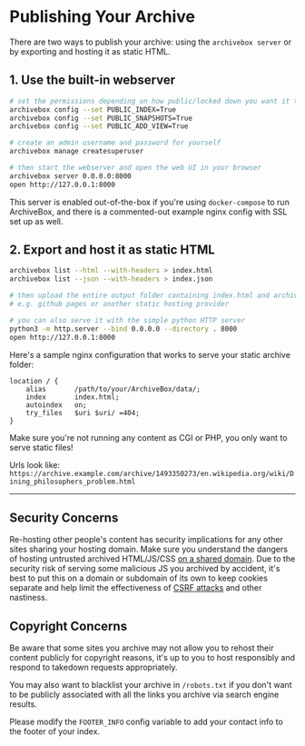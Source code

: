 # Publishing Your Archive

There are two ways to publish your archive: using the `archivebox server` or by exporting and hosting it as static HTML.

## 1. Use the built-in webserver

```bash
# set the permissions depending on how public/locked down you want it to be
archivebox config --set PUBLIC_INDEX=True
archivebox config --set PUBLIC_SNAPSHOTS=True
archivebox config --set PUBLIC_ADD_VIEW=True

# create an admin username and password for yourself
archivebox manage createsuperuser

# then start the webserver and open the web UI in your browser
archivebox server 0.0.0.0:8000
open http://127.0.0.1:8000
```

This server is enabled out-of-the-box if you're using `docker-compose` to run ArchiveBox,
and there is a commented-out example nginx config with SSL set up as well.

## 2. Export and host it as static HTML

```bash
archivebox list --html --with-headers > index.html
archivebox list --json --with-headers > index.json

# then upload the entire output folder containing index.html and archive/ somewhere
# e.g. github pages or another static hosting provider

# you can also serve it with the simple python HTTP server
python3 -m http.server --bind 0.0.0.0 --directory . 8000
open http://127.0.0.1:8000
```

Here's a sample nginx configuration that works to serve your static archive folder:

```nginx
location / {
    alias       /path/to/your/ArchiveBox/data/;
    index       index.html;
    autoindex   on;
    try_files   $uri $uri/ =404;
}
```

Make sure you're not running any content as CGI or PHP, you only want to serve static files!

Urls look like: `https://archive.example.com/archive/1493350273/en.wikipedia.org/wiki/Dining_philosophers_problem.html`

---

## Security Concerns

Re-hosting other people's content has security implications for any other sites sharing your hosting domain.  Make sure you understand the dangers of hosting untrusted archived HTML/JS/CSS [on a shared domain](https://developer.mozilla.org/en-US/docs/Web/Security/Same-origin_policy).
Due to the security risk of serving some malicious JS you archived by accident, it's best to put this on a domain or subdomain of its own to keep cookies separate and help limit the effectiveness of [CSRF attacks](https://en.wikipedia.org/wiki/Cross-site_request_forgery) and other nastiness.

## Copyright Concerns

Be aware that some sites you archive may not allow you to rehost their content publicly for copyright reasons, it's up to you to host responsibly and respond to takedown requests appropriately.

You may also want to blacklist your archive in `/robots.txt` if you don't want to be publicly associated with all the links you archive via search engine results.

Please modify the `FOOTER_INFO` config variable to add your contact info to the footer of your index.
